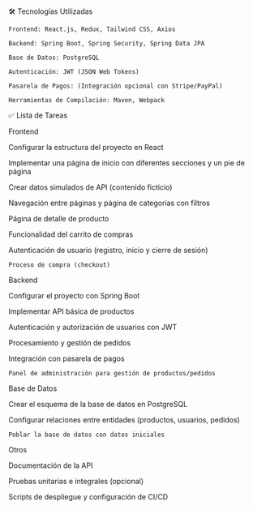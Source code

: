 🛠️ Tecnologías Utilizadas

    Frontend: React.js, Redux, Tailwind CSS, Axios

    Backend: Spring Boot, Spring Security, Spring Data JPA

    Base de Datos: PostgreSQL

    Autenticación: JWT (JSON Web Tokens)

    Pasarela de Pagos: (Integración opcional con Stripe/PayPal)

    Herramientas de Compilación: Maven, Webpack

✅ Lista de Tareas

Frontend

Configurar la estructura del proyecto en React

Implementar una página de inicio con diferentes secciones y un pie de página

Crear datos simulados de API (contenido ficticio)

Navegación entre páginas y página de categorías con filtros

Página de detalle de producto

Funcionalidad del carrito de compras

Autenticación de usuario (registro, inicio y cierre de sesión)

    Proceso de compra (checkout)

Backend

Configurar el proyecto con Spring Boot

Implementar API básica de productos

Autenticación y autorización de usuarios con JWT

Procesamiento y gestión de pedidos

Integración con pasarela de pagos

    Panel de administración para gestión de productos/pedidos

Base de Datos

Crear el esquema de la base de datos en PostgreSQL

Configurar relaciones entre entidades (productos, usuarios, pedidos)

    Poblar la base de datos con datos iniciales

Otros

Documentación de la API

Pruebas unitarias e integrales (opcional)

Scripts de despliegue y configuración de CI/CD
